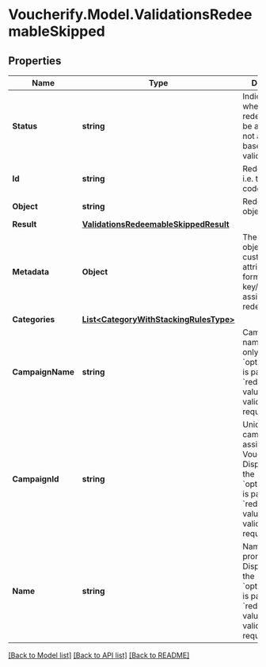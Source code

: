 # Voucherify.Model.ValidationsRedeemableSkipped

## Properties

Name | Type | Description | Notes
------------ | ------------- | ------------- | -------------
**Status** | **string** | Indicates whether the redeemable can be applied or not applied based on the validation rules. | [optional] [default to StatusEnum.SKIPPED]
**Id** | **string** | Redeemable ID, i.e. the voucher code. | [optional] 
**Object** | **string** | Redeemable&#39;s object type. | [optional] 
**Result** | [**ValidationsRedeemableSkippedResult**](ValidationsRedeemableSkippedResult.md) |  | [optional] 
**Metadata** | **Object** | The metadata object stores all custom attributes in the form of key/value pairs assigned to the redeemable. | [optional] 
**Categories** | [**List&lt;CategoryWithStackingRulesType&gt;**](CategoryWithStackingRulesType.md) |  | [optional] 
**CampaignName** | **string** | Campaign name. Displayed only if the &#x60;options.expand&#x60; is passed with a &#x60;redeemable&#x60; value in the validation request body. | [optional] 
**CampaignId** | **string** | Unique campaign ID assigned by Voucherify. Displayed only if the &#x60;options.expand&#x60; is passed with a &#x60;redeemable&#x60; value in the validation request body. | [optional] 
**Name** | **string** | Name of the promotion tier. Displayed only if the &#x60;options.expand&#x60; is passed with a &#x60;redeemable&#x60; value in the validation request body. | [optional] 

[[Back to Model list]](../README.md#documentation-for-models) [[Back to API list]](../README.md#documentation-for-api-endpoints) [[Back to README]](../README.md)

